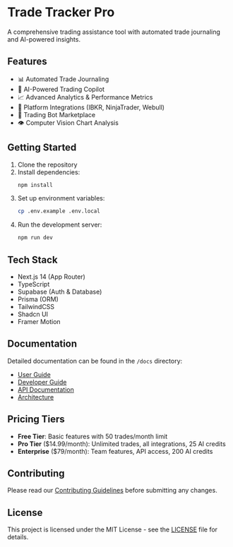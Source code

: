 # Trade Tracker Pro

A comprehensive trading assistance tool with automated trade journaling and AI-powered insights.

## Features

- 📊 Automated Trade Journaling
- 🤖 AI-Powered Trading Copilot
- 📈 Advanced Analytics & Performance Metrics
- 🔄 Platform Integrations (IBKR, NinjaTrader, Webull)
- 🤖 Trading Bot Marketplace
- 👁️ Computer Vision Chart Analysis

## Getting Started

1. Clone the repository
2. Install dependencies:
   ```bash
   npm install
   ```
3. Set up environment variables:
   ```bash
   cp .env.example .env.local
   ```
4. Run the development server:
   ```bash
   npm run dev
   ```

## Tech Stack

- Next.js 14 (App Router)
- TypeScript
- Supabase (Auth & Database)
- Prisma (ORM)
- TailwindCSS
- Shadcn UI
- Framer Motion

## Documentation

Detailed documentation can be found in the `/docs` directory:

- [User Guide](./docs/user-guide.md)
- [Developer Guide](./docs/developer-guide.md)
- [API Documentation](./docs/api-docs.md)
- [Architecture](./docs/architecture.md)

## Pricing Tiers

- **Free Tier**: Basic features with 50 trades/month limit
- **Pro Tier** ($14.99/month): Unlimited trades, all integrations, 25 AI credits
- **Enterprise** ($79/month): Team features, API access, 200 AI credits

## Contributing

Please read our [Contributing Guidelines](./docs/contributing.md) before submitting any changes.

## License

This project is licensed under the MIT License - see the [LICENSE](LICENSE) file for details.
